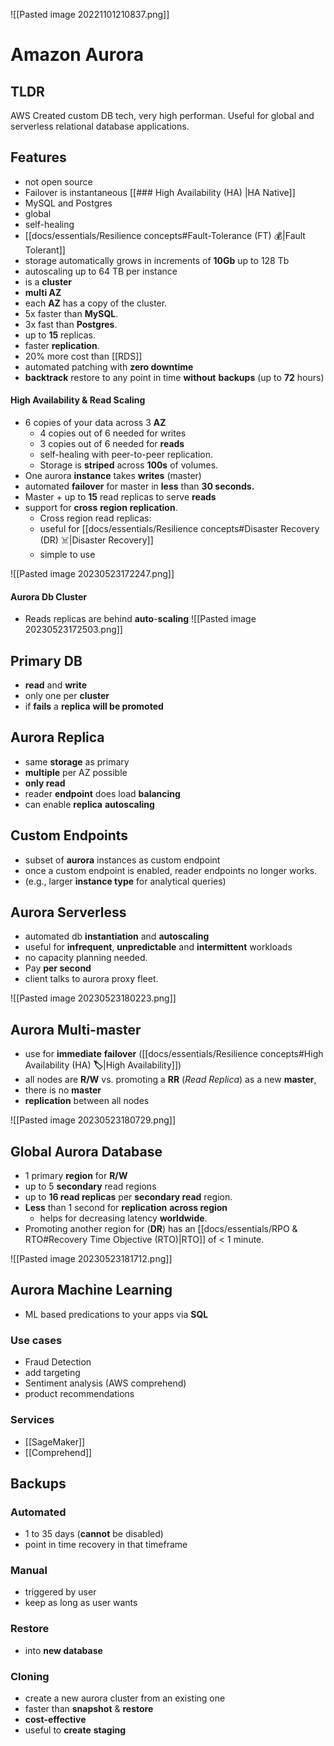 ![[Pasted image 20221101210837.png]]
# Amazon Aurora

## TLDR
AWS Created custom DB tech, very high performan. Useful for global and serverless relational database applications.

## Features
- not open source
- Failover is instantaneous [[### High Availability (HA) |HA Native]]
- MySQL and Postgres
- global
- self-healing
- [[docs/essentials/Resilience concepts#Fault-Tolerance (FT) 💰|Fault Tolerant]]
- storage automatically grows in increments of **10Gb** up to 128 Tb
- autoscaling up to 64 TB per instance
- is a **cluster**
- **multi AZ**
- each **AZ** has a copy of the cluster.
- 5x faster than **MySQL**.
- 3x fast than **Postgres**.
- up to **15** replicas.
- faster **replication**.
- 20% more cost than [[RDS]]
- automated patching with **zero downtime**
- **backtrack** restore to any point in time **without** **backups** (up to **72** hours)

#### High Availability & Read Scaling
- 6 copies of your data across 3 **AZ**
	- 4 copies out of 6 needed for writes
	- 3 copies out of 6 needed for **reads**
	- self-healing with peer-to-peer replication.
	- Storage is **striped** across **100s** of volumes.
- One aurora **instance** takes **writes** (master)
- automated **failover** for master in **less** than **30 seconds.**
- Master + up to **15** read replicas to serve **reads**
- support for **cross** **region** **replication**.
	- Cross region read replicas:
	- useful for [[docs/essentials/Resilience concepts#Disaster Recovery (DR) ☠️|Disaster Recovery]]
	- simple to use
	
![[Pasted image 20230523172247.png]]

#### Aurora Db Cluster
- Reads replicas are behind **auto**-**scaling**
![[Pasted image 20230523172503.png]]


## Primary DB
- **read** and **write**
- only one per **cluster**
- if **fails** a **replica** **will be promoted**

## Aurora Replica
- same **storage** as primary
- **multiple** per AZ possible
- **only read**
- reader **endpoint** does load **balancing**
- can enable **replica** **autoscaling**

## Custom Endpoints
- subset of **aurora** instances as custom endpoint
- once a custom endpoint is enabled, reader endpoints no longer works.
- (e.g., larger **instance type** for analytical queries)

## Aurora Serverless
- automated db **instantiation** and **autoscaling**
- useful for **infrequent**, **unpredictable** and **intermittent** workloads
- no capacity planning needed.
- Pay **per second**
- client talks to aurora proxy fleet.

![[Pasted image 20230523180223.png]]

## Aurora Multi-master
- use for **immediate** **failover** ([[docs/essentials/Resilience concepts#High Availability (HA) **🏷️**|High Availability]])
- all nodes are **R/W**  vs. promoting a **RR** (*Read Replica*) as a new **master**, 
- there is no **master**
- **replication** between all nodes

![[Pasted image 20230523180729.png]]

## Global Aurora Database
- 1 primary **region** for **R/W**
- up to 5 **secondary** read regions
- up to **16 read replicas** per **secondary read** region.
- **Less** than 1 second for **replication** **across region**
	- helps for decreasing latency **worldwide**.
- Promoting another region for (**DR**) has an [[docs/essentials/RPO & RTO#Recovery Time Objective (RTO)|RTO]] of < 1 minute.

![[Pasted image 20230523181712.png]]

## Aurora Machine Learning
- ML based predications to your apps via **SQL**

### Use cases
- Fraud Detection
- add targeting
- Sentiment analysis (AWS comprehend)
- product recommendations

### Services
- [[SageMaker]]
- [[Comprehend]]

## Backups

### Automated 
- 1 to 35 days (**cannot** be disabled)
- point in time recovery in that timeframe

### Manual
- triggered by user
- keep as long as user wants

### Restore
- into **new database**

### Cloning
- create a new aurora cluster from an existing one
- faster than **snapshot** & **restore**
- **cost-effective**
- useful to **create** **staging**
